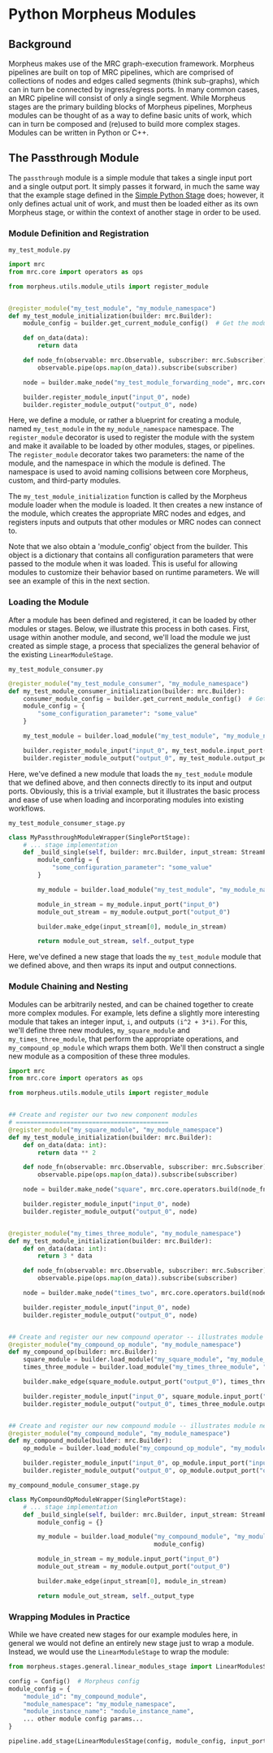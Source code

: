 <!--
SPDX-FileCopyrightText: Copyright (c) 2022-2023, NVIDIA CORPORATION & AFFILIATES. All rights reserved.
SPDX-License-Identifier: Apache-2.0

Licensed under the Apache License, Version 2.0 (the "License");
you may not use this file except in compliance with the License.
You may obtain a copy of the License at

http://www.apache.org/licenses/LICENSE-2.0

Unless required by applicable law or agreed to in writing, software
distributed under the License is distributed on an "AS IS" BASIS,
WITHOUT WARRANTIES OR CONDITIONS OF ANY KIND, either express or implied.
See the License for the specific language governing permissions and
limitations under the License.
-->

# Python Morpheus Modules

## Background

Morpheus makes use of the MRC graph-execution framework. Morpheus pipelines are built on top of MRC pipelines, which are
comprised of collections of nodes and edges called segments (think sub-graphs), which can in turn be connected by
ingress/egress ports. In many common cases, an MRC pipeline will consist of only a single segment. While Morpheus
stages are the primary building blocks of Morpheus pipelines, Morpheus modules can be thought of as a way to define
basic units of work, which can in turn be composed and (re)used to build more complex stages. Modules can be
written in Python or C++.

## The Passthrough Module

The `passthrough` module is a simple module that takes a single input port and a single output port. It simply
passes it forward, in much the same way that the example stage defined in the [Simple Python Stage](./1_simple_python_stage.md) does; however, it only defines actual unit of work, and must then be loaded either as
its own Morpheus stage, or within the context of another stage in order to be used.

### Module Definition and Registration

`my_test_module.py`

```python
import mrc
from mrc.core import operators as ops

from morpheus.utils.module_utils import register_module


@register_module("my_test_module", "my_module_namespace")
def my_test_module_initialization(builder: mrc.Builder):
    module_config = builder.get_current_module_config()  # Get the module configuration

    def on_data(data):
        return data

    def node_fn(observable: mrc.Observable, subscriber: mrc.Subscriber):
        observable.pipe(ops.map(on_data)).subscribe(subscriber)

    node = builder.make_node("my_test_module_forwarding_node", mrc.core.operators.build(node_fn))

    builder.register_module_input("input_0", node)
    builder.register_module_output("output_0", node)
```

Here, we define a module, or rather a blueprint for creating a module, named `my_test_module` in the
`my_module_namespace` namespace. The `register_module` decorator is used to register the module with the system and
make it available to be loaded by other modules, stages, or pipelines. The `register_module` decorator takes two
parameters: the name of the module, and the namespace in which the module is defined. The namespace is used to avoid
naming collisions between core Morpheus, custom, and third-party modules.

The `my_test_module_initialization` function is called by the Morpheus module loader when the module is loaded. It
then creates a new instance of the module, which creates the appropriate MRC nodes and edges, and registers inputs
and outputs that other modules or MRC nodes can connect to.

Note that we also obtain a 'module_config' object from the builder. This object is a dictionary that contains all
configuration parameters that were passed to the module when it was loaded. This is useful for allowing modules to
customize their behavior based on runtime parameters. We will see an example of this in the next section.

### Loading the Module

After a module has been defined and registered, it can be loaded by other modules or stages. Below, we
illustrate this process in both cases. First, usage within another module, and second, we'll load the module we just
created as simple stage, a process that specializes the general behavior of the existing `LinearModuleStage`.

`my_test_module_consumer.py`

```python
@register_module("my_test_module_consumer", "my_module_namespace")
def my_test_module_consumer_initialization(builder: mrc.Builder):
    consumer_module_config = builder.get_current_module_config()  # Get the module configuration
    module_config = {
        "some_configuration_parameter": "some_value"
    }

    my_test_module = builder.load_module("my_test_module", "my_module_namespace", "module_instance_name", module_config)

    builder.register_module_input("input_0", my_test_module.input_port("input_0"))
    builder.register_module_output("output_0", my_test_module.output_port("output_0"))
```

Here, we've defined a new module that loads the `my_test_module` module that we defined above, and then connects
directly to its input and output ports. Obviously, this is a trivial example, but it illustrates the basic process and
ease of use when loading and incorporating modules into existing workflows.

`my_test_module_consumer_stage.py`

```python
class MyPassthroughModuleWrapper(SinglePortStage):
    # ... stage implementation
    def _build_single(self, builder: mrc.Builder, input_stream: StreamPair) -> StreamPair:
        module_config = {
            "some_configuration_parameter": "some_value"
        }

        my_module = builder.load_module("my_test_module", "my_module_namespace", "module_instance_name", module_config)

        module_in_stream = my_module.input_port("input_0")
        module_out_stream = my_module.output_port("output_0")

        builder.make_edge(input_stream[0], module_in_stream)

        return module_out_stream, self._output_type
```

Here, we've defined a new stage that loads the `my_test_module` module that we defined above, and then wraps its
input and output connections.

### Module Chaining and Nesting

Modules can be arbitrarily nested, and can be chained together to create more complex modules. For example, lets
define a slightly more interesting module that takes an integer input, `i`, and outputs `(i^2 + 3*i)`.
For this, we'll define three new modules, `my_square_module` and `my_times_three_module`, that perform the
appropriate operations, and `my_compound_op_module` which wraps them both. We'll then construct a single new module as a
composition of these three modules.

```python
import mrc
from mrc.core import operators as ops

from morpheus.utils.module_utils import register_module


## Create and register our two new component modules
# ==========================================
@register_module("my_square_module", "my_module_namespace")
def my_test_module_initialization(builder: mrc.Builder):
    def on_data(data: int):
        return data ** 2

    def node_fn(observable: mrc.Observable, subscriber: mrc.Subscriber):
        observable.pipe(ops.map(on_data)).subscribe(subscriber)

    node = builder.make_node("square", mrc.core.operators.build(node_fn))

    builder.register_module_input("input_0", node)
    builder.register_module_output("output_0", node)


@register_module("my_times_three_module", "my_module_namespace")
def my_test_module_initialization(builder: mrc.Builder):
    def on_data(data: int):
        return 3 * data

    def node_fn(observable: mrc.Observable, subscriber: mrc.Subscriber):
        observable.pipe(ops.map(on_data)).subscribe(subscriber)

    node = builder.make_node("times_two", mrc.core.operators.build(node_fn))

    builder.register_module_input("input_0", node)
    builder.register_module_output("output_0", node)


## Create and register our new compound operator -- illustrates module chaining
@register_module("my_compound_op_module", "my_module_namespace")
def my_compound_op(builder: mrc.Builder):
    square_module = builder.load_module("my_square_module", "my_module_namespace", "square_module")
    times_three_module = builder.load_module("my_times_three_module", "my_module_namespace", "times_three_module")

    builder.make_edge(square_module.output_port("output_0"), times_three_module.input_port("input_0"))

    builder.register_module_input("input_0", square_module.input_port("input_0"))
    builder.register_module_output("output_0", times_three_module.output_port("output_0"))


## Create and register our new compound module -- illustrates module nesting
@register_module("my_compound_module", "my_module_namespace")
def my_compound_module(builder: mrc.Builder):
    op_module = builder.load_module("my_compound_op_module", "my_module_namespace", "op_module")

    builder.register_module_input("input_0", op_module.input_port("input_0"))
    builder.register_module_output("output_0", op_module.output_port("output_0"))
```

`my_compound_module_consumer_stage.py`

```python
class MyCompoundOpModuleWrapper(SinglePortStage):
    # ... stage implementation
    def _build_single(self, builder: mrc.Builder, input_stream: StreamPair) -> StreamPair:
        module_config = {}

        my_module = builder.load_module("my_compound_module", "my_module_namespace", "module_instance_name",
                                        module_config)

        module_in_stream = my_module.input_port("input_0")
        module_out_stream = my_module.output_port("output_0")

        builder.make_edge(input_stream[0], module_in_stream)

        return module_out_stream, self._output_type
```

### Wrapping Modules in Practice

While we have created new stages for our example modules here, in general we would not define an entirely new stage
just to wrap a module. Instead, we would use the `LinearModuleStage` to wrap the module:

```python
from morpheus.stages.general.linear_modules_stage import LinearModulesStage

config = Config()  # Morpheus config
module_config = {
    "module_id": "my_compound_module",
    "module_namespace": "my_module_namespace",
    "module_instance_name": "module_instance_name",
    ... other module config params...
}

pipeline.add_stage(LinearModulesStage(config, module_config, input_port_name="input_0", output_port_name="output_0"))
```
